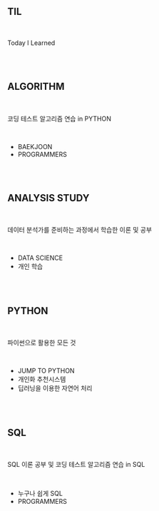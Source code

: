 ## TIL

<br>

Today I Learned

<br>

<br>

## ALGORITHM

<br>

코딩 테스트 알고리즘 연습 in PYTHON

<br>

- BAEKJOON
- PROGRAMMERS

<br>

<br>

## ANALYSIS STUDY

<br>

데이터 분석가를 준비하는 과정에서 학습한 이론 및 공부 

<br>

- DATA SCIENCE
- 개인 학습

<br>

<br>

## PYTHON

<br>

파이썬으로 활용한 모든 것

<br>

- JUMP TO PYTHON
- 개인화 추천시스템
- 딥러닝을 이용한 자연어 처리

<br>

<br>

## SQL

<br>

SQL 이론 공부 및 코딩 테스트 알고리즘 연습 in SQL

<br>

- 누구나 쉽게 SQL
- PROGRAMMERS

<br>
